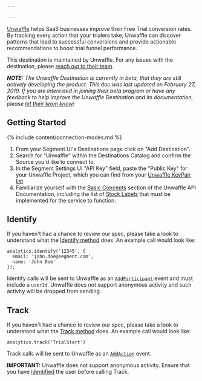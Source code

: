 ```yaml
---

---
```


[Unwaffle](https://unwaffle.com/?utm_source=segmentio&utm_medium=docs&utm_campaign=partners) helps SaaS businesses improve their Free Trial conversion rates. By tracking every action that your trialers take, Unwaffle can discover patterns that lead to successful conversions and provide actionable recommendations to boost trial funnel performance.

This destination is maintained by Unwaffle. For any issues with the destination, please [reach out to their team](mailto:info@unwaffle.com).

_**NOTE:** The Unwaffle Destination is currently in beta, that they are still actively developing the product. This doc was last updated on February 27, 2019. If you are interested in joining their beta program or have any feedback to help improve the Unwaffle Destination and its documentation, please [let  their team know](mailto:info@unwaffle.com)!_

## Getting Started

{% include content/connection-modes.md %}

1. From your Segment UI's Destinations page click on "Add Destination".
2. Search for "Unwaffle" within the Destinations Catalog and confirm the Source you'd like to connect to.
3. In the Segment Settings UI "API Key" field, paste the "Public Key" for your Unwaffle Project, which you can find from your [Unwaffle KeyPair list](https://unwaffle.com/Setup/KeyPairManage.aspx).
4. Familiarize yourself with the [Basic Concepts](https://unwaffle.com/api/docs/#basic-concepts) section of the Unwaffle API Documentation, including the list of [Stock Labels](https://unwaffle.com/api/docs/#stock-labels) that must be implemented for the service to function.


## Identify

If you haven't had a chance to review our spec, please take a look to understand what the [Identify method](https://segment.com/docs/spec/identify/) does. An example call would look like:

```
analytics.identify('12345', {
  email: 'john.doe@segment.com',
  name: 'John Doe'
});
```

Identify calls will be sent to Unwaffle as an [`AddParticipant`](https://unwaffle.com/api/docs/#addparticipant) event and must include a `userId`. Unwaffle does not support anonymous activity and such activity will be dropped from sending.


## Track

If you haven't had a chance to review our spec, please take a look to understand what the [Track method](https://segment.com/docs/spec/track/) does. An example call would look like:

```
analytics.track('TrialStart')
```

Track calls will be sent to Unwaffle as an [`AddAction`](https://unwaffle.com/api/docs/#addaction)  event.

**IMPORTANT:** Unwaffle does not support anonymous activity. Ensure that you have [identified](https://segment.com/docs/destinations/unwaffle/#identify) the user before calling Track.